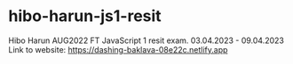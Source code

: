 # hibo-harun-js1-resit
Hibo Harun AUG2022 FT 
JavaScript 1 resit exam. 03.04.2023 - 09.04.2023 
Link to website: https://dashing-baklava-08e22c.netlify.app 
